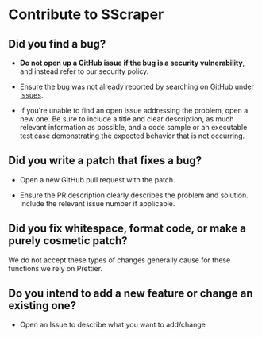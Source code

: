 # Contribute to SScraper

## Did you find a bug?
- **Do not open up a GitHub issue if the bug is a security vulnerability**, and instead refer to our security policy.

- Ensure the bug was not already reported by searching on GitHub under [Issues](https://github.com/Samuele1818/SScraper/issues).

- If you're unable to find an open issue addressing the problem, open a new one. Be sure to include a title and clear description, as much relevant information as possible, and a code sample or an executable test case demonstrating the expected behavior that is not occurring.

## Did you write a patch that fixes a bug?
- Open a new GitHub pull request with the patch.

- Ensure the PR description clearly describes the problem and solution. Include the relevant issue number if applicable.

## Did you fix whitespace, format code, or make a purely cosmetic patch?
We do not accept these types of changes generally cause for these functions we rely on Prettier.

## Do you intend to add a new feature or change an existing one?
- Open an Issue to describe what you want to add/change

